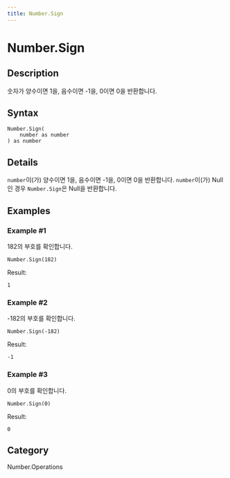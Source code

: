 ```yaml
---
title: Number.Sign
---
```


# Number.Sign


## Description

숫자가 양수이면 1을, 음수이면 -1을, 0이면 0을 반환합니다.


## Syntax

```powerquery
Number.Sign(
    number as number
) as number
```


## Details

<code>number</code>이(가) 양수이면 1을, 음수이면 -1을, 0이면 0을 반환합니다.    <code>number</code>이(가) Null인 경우 <code>Number.Sign</code>은 Null을 반환합니다.


## Examples

### Example #1 
182의 부호를 확인합니다.
```powerquery
Number.Sign(182)
```

Result: 
```powerquery
1
```


### Example #2 
-182의 부호를 확인합니다.
```powerquery
Number.Sign(-182)
```

Result: 
```powerquery
-1
```


### Example #3 
0의 부호를 확인합니다.
```powerquery
Number.Sign(0)
```

Result: 
```powerquery
0
```




## Category
Number.Operations
